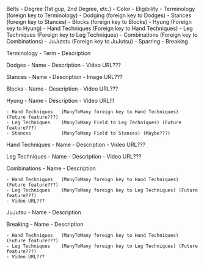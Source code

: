 Belts
    - Degree                (1st gup, 2nd Degree, etc.)
    - Color
    - Eligibility
    - Terminology           (foreign key to Terminology)
    - Dodging               (foreign key to Dodges)
    - Stances               (foreign key to Stances)
    - Blocks                (foreign key to Blocks)
    - Hyung                 (Foreign key to Hyung)
    - Hand Techniques       (Foreign key to Hand Techniques)
    - Leg Techniques        (Foreign key to Leg Techniques)
    - Combinations          (Foreign key to Combinations)
    - JuJutstu              (Foreign key to JuJutsu)
    - Sparring
    - Breaking

Terminology
    - Term
    - Description

Dodges
    - Name
    - Description
    - Video URL???

Stances
    - Name
    - Description
    - Image URL???

Blocks
    - Name
    - Description
    - Video URL???

Hyung
    - Name
    - Description
    - Video URL!!!

    - Hand Techniques   (ManyToMany foreign key to Hand Techniques) (Future feature???)
    - Leg Techniques    (ManyToMany Field to Leg Techniques) (Future feature???)
    - Stances           (ManyToMany Field to Stances) (Maybe???)

Hand Techniques
    - Name
    - Description
    - Video URL???

Leg Techniques
    - Name
    - Description
    - Video URL???

Combinations
    - Name
    - Description

    - Hand Techniques   (ManyToMany foreign key to Hand Techniques) (Future feature???)
    - Leg Techniques    (ManyToMany foreign key to Leg Techniques) (Future feature???)
    - Video URL???

JuJutsu
    - Name
    - Description

Breaking
    - Name
    - Description

    - Hand Techniques   (ManyToMany foreign key to Hand Techniques) (Future feature???)
    - Leg Techniques    (ManyToMany foreign key to Leg Techniques) (Future feature???)
    - Video URL???
